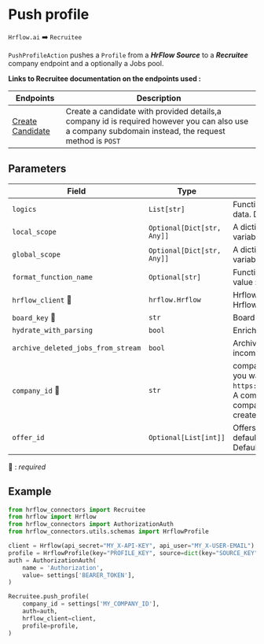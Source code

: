 # Push profile

`Hrflow.ai` :arrow_right: `Recruitee`

`PushProfileAction` pushes a `Profile` from a ***HrFlow Source*** to a ***Recruitee*** company endpoint and a optionally a Jobs pool.

**Links to Recruitee documentation on the endpoints used :**

| Endpoints | Description |
| --------- | ----------- |
| [Create Candidate](https://docs.recruitee.com/reference/candidates-post) | Create a candidate with provided details,a company id is required however you can also use a company subdomain instead, the request method is `POST`|

## Parameters

| Field | Type | Description |
| ----- | ---- | ----------- |
| `logics`  | `List[str]` | Function names to apply as filter before pushing the data. Default value : `[]`        |
| `local_scope`  | `Optional[Dict[str, Any]]` | A dictionary containing the current scope's local variables. Default value : `None`        |
| `global_scope`  | `Optional[Dict[str, Any]]` | A dictionary containing the current scope's global variables. Default value : `None`       |
| `format_function_name`  | `Optional[str]` | Function name to format job before pushing. Default value : `None`        |
| `hrflow_client` :red_circle: | `hrflow.Hrflow` | Hrflow client instance used to communicate with the Hrflow.ai API        |
| `board_key` :red_circle: | `str` | Board key where the jobs to be added will be stored        |
| `hydrate_with_parsing`  | `bool` | Enrich the job with parsing. Default value : `False`        |
| `archive_deleted_jobs_from_stream`  | `bool` | Archive Board jobs when they are no longer in the incoming job stream. Default value : `True`        |
| `company_id` :red_circle: | `str` | company_id of your company endpoint or the company you want to push profiles to in `https://api.recruitee.com/c/{company_id}/candidates`. A company subdomain can also be used, for example company_id=`testhr` for ***TESTHR*** an example company created to test     |
| `offer_id` | `Optional[List[int]]` | Offers to which the candidate will be assigned with default stage. You can also pass one ID as offer_id. Default value : `None`|

:red_circle: : *required* 

## Example

```python
from hrflow_connectors import Recruitee
from hrflow import Hrflow
from hrflow_connectors import AuthorizationAuth
from hrflow_connectors.utils.schemas import HrflowProfile

client = Hrflow(api_secret="MY_X-API-KEY", api_user="MY_X-USER-EMAIL")
profile = HrflowProfile(key="PROFILE_KEY", source=dict(key="SOURCE_KEY"))
auth = AuthorizationAuth(
    name = 'Authorization',
    value= settings['BEARER_TOKEN'],
)

Recruitee.push_profile(
    company_id = settings['MY_COMPANY_ID'],
    auth=auth,
    hrflow_client=client,
    profile=profile,
)
```